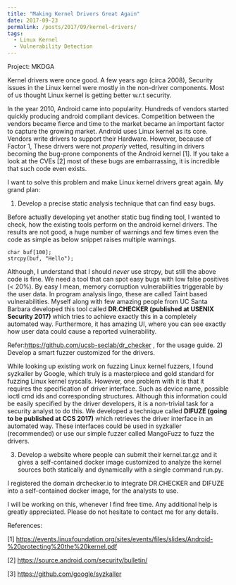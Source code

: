 ```yaml
---
title: "Making Kernel Drivers Great Again"
date: 2017-09-23
permalink: /posts/2017/09/kernel-drivers/
tags:
  - Linux Kernel
  - Vulnerability Detection
---
```


Project: MKDGA

Kernel drivers were once good. A few years ago (circa 2008), Security issues in the Linux kernel were mostly in the non-driver components. Most of us thought Linux kernel is getting better w.r.t security.

In the year 2010, Android came into popularity. Hundreds of vendors started quickly producing android compliant devices. Competition between the vendors became fierce and time to the market became an important factor to capture the growing market.
Android uses Linux kernel as its core. Vendors write drivers to support their Hardware. However, because of Factor 1, These drivers were not *properly* vetted, resulting in drivers becoming the bug-prone components of the Android kernel [1]. If you take a look at the CVEs [2] most of these bugs are embarrassing, it is incredible that such code even exists.

I want to solve this problem and make Linux kernel drivers great again. 
My grand plan:
1) Develop a precise static analysis technique that can find easy bugs.

Before actually developing yet another static bug finding tool, I wanted to check, how the existing tools perform on the android kernel drivers. The results are not good, a huge number of warnings and few times even the code as simple as below snippet raises multiple warnings. 
```
char buf[100];
strcpy(buf, "Hello");
```
Although, I understand that I should *never* use strcpy,  but still the above code is fine.
We need a tool that can spot easy bugs with low false positives (< 20%). By easy I mean, memory corruption vulnerabilities triggerable by the user data. In program analysis lingo, these are called Taint based vulnerabilities. 
Myself along with few amazing people from UC Santa Barbara developed this tool called **DR.CHECKER (published at USENIX Security 2017)** which tries to achieve exactly this in a completely automated way. Furthermore, it has amazing UI, where you can see exactly how user data could cause a reported vulnerability.

Refer:https://github.com/ucsb-seclab/dr_checker , for the usage guide.
2) Develop a smart fuzzer customized for the drivers. 

While looking up existing work on fuzzing Linux kernel fuzzers, I found syzkaller by Google, which truly is a masterpiece and gold standard for fuzzing Linux kernel syscalls. However, one problem with it is that it requires the specification of driver interface. Such as device name, possible ioctl cmd ids and corresponding structures.
Although this information could be easily specified by the driver developers, it is a non-trivial task for a security analyst to do this. We developed a technique called **DIFUZE (going to be published at CCS 2017)** which retrieves the driver interface in an automated way. These interfaces could be used in syzkaller (recommended) or use our simple fuzzer called MangoFuzz to fuzz the drivers.

3) Develop a website where people can submit their kernel.tar.gz and it gives a self-contained docker image customized to analyze the kernel sources both statically and dynamically with a single command run.py.

I registered the domain drchecker.io to integrate DR.CHECKER and DIFUZE into a self-contained docker image, for the analysts to use.

I will be working on this, whenever I find free time. Any additional help is greatly appreciated.
Please do not hesitate to contact me for any details.

References:

[1] https://events.linuxfoundation.org/sites/events/files/slides/Android-%20protecting%20the%20kernel.pdf

[2] https://source.android.com/security/bulletin/

[3] https://github.com/google/syzkaller
